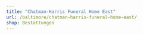 ```yaml
---
title: "Chatman-Harris Funeral Home East"
url: /baltimore/chatman-harris-funeral-home-east/
shop: Bestattungen
---
```

